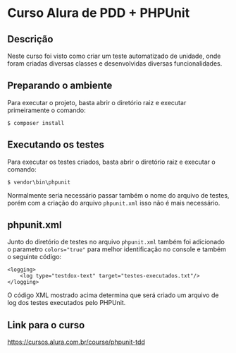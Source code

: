 # Curso Alura de PDD + PHPUnit

## Descrição

Neste curso foi visto como criar um teste automatizado de unidade, onde foram criadas diversas classes e desenvolvidas diversas funcionalidades.

## Preparando o ambiente

Para executar o projeto, basta abrir o diretório raiz e executar primeiramente o comando:

```
$ composer install
```

## Executando os testes

Para executar os testes criados, basta abrir o diretório raiz e executar o comando:

```
$ vendor\bin\phpunit
```

Normalmente seria necessário passar também o nome do arquivo de testes, porém com a criação do arquivo `phpunit.xml` isso não é mais necessário.

## phpunit.xml

Junto do diretório de testes no arquivo `phpunit.xml` também foi adicionado o parametro `colors="true"` para melhor identificação no console e também o seguinte código:

```
<logging>
    <log type="testdox-text" target="testes-executados.txt"/>
</logging>
```

O código XML mostrado acima determina que será criado um arquivo de log dos testes executados pelo PHPUnit.

## Link para o curso
https://cursos.alura.com.br/course/phpunit-tdd